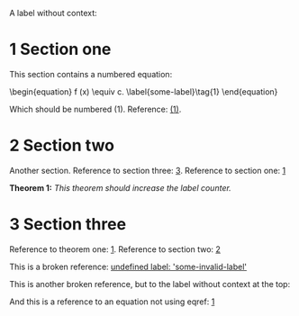 A label without context: <span id="first-label"></span>

# 1 Section one
<span id="section-one"></span>

This section contains a numbered equation:

<span id="some-label" class="tm-eqlabel"></span>
\begin{equation}
  f (x) \equiv c. \label{some-label}\tag{1}
\end{equation}

Which should be numbered (1). Reference: [(1)](#some-label).

# 2 Section two
<span id="section-two"></span>

Another section. Reference to section three: [3](#section-three). Reference to 
section one: [1](#section-one)

**Theorem 1:** *<span id="theorem-one"></span>This theorem should increase the 
label counter.*

# 3 Section three
<span id="section-three"></span>

Reference to theorem one: [1](#theorem-one). Reference to section two: 
[2](#section-two)

This is a broken reference: [undefined label: 
'some-invalid-label'](#some-invalid-label)

This is another broken reference, but to the label without context at the top: 
[](#first-label)

And this is a reference to an equation not using eqref: [1](#some-label)
